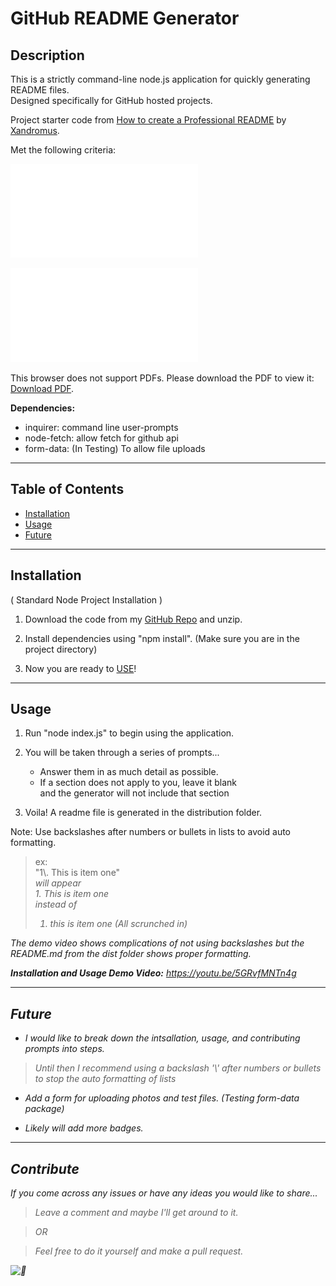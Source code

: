 # GitHub README Generator

## Description

This is a strictly command-line node.js application for quickly generating README files. 
<br> Designed specifically for GitHub hosted projects.

Project starter code from [How to create a Professional README](https://github.com/coding-boot-camp/potential-enigma/blob/main/readme-guide.md) by [Xandromus](https://github.com/Xandromus). 

Met the following criteria: 

![Criteria](./assets/outline.pdf)

<object data="./assets/outline.pdf" type="application/pdf" width="700px" height="700px">
    <embed src="./assets/outline.pdf">
        <p>This browser does not support PDFs. Please download the PDF to view it: <a href="http://yoursite.com/the.pdf">Download PDF</a>.</p>
    </embed>
</object>


<b>Dependencies:</b>

* inquirer: command line user-prompts
* node-fetch: allow fetch for github api
* form-data: (In Testing) To allow file uploads 

***
## Table of Contents
* [Installation](#installation)
* [Usage](#usage)
* [Future](#future)
***
## Installation
( Standard Node Project Installation )
1. Download the code from my [GitHub Repo](https://github.com/its-jefe/GitHub-README-Generator) and unzip.

2. Install dependencies using "npm install". (Make sure you are in the project directory)

3. Now you are ready to [USE](#usage)! 
***
## Usage

1. Run "node index.js" to begin using the application.

2. You will be taken through a series of prompts...
    * Answer them in as much detail as possible.
    * If a section does not apply to you, leave it blank <br>
    and the generator will not include that section

3. Voila! A readme file is generated in the distribution folder. 

Note: Use backslashes after numbers or bullets in lists to avoid auto formatting.

> ex: <br>
>"1\\. This is item one" <br> 
> <i> will appear <br>
> 1\. This is item one <br>
> <i>instead of <br>
> 1. this is item one (All scrunched in)

The demo video shows complications of not using backslashes but the README.md from the dist folder shows proper formatting. 
   
<b>Installation and Usage Demo Video:</b>
https://youtu.be/5GRvfMNTn4g


***
## Future 

- I would like to break down the intsallation, usage, and contributing prompts into steps.
> Until then I recommend using a backslash '\\' after numbers or bullets to stop the auto formatting of lists

- Add a form for uploading photos and test files. (Testing form-data package)

- Likely will add more badges.

***
## Contribute
If you come across any issues or have any ideas you would like to share...

> Leave a comment and maybe I'll get around to it.

> OR

> Feel free to do it yourself and make a pull request. 


![🦦](https://emojipedia-us.s3.dualstack.us-west-1.amazonaws.com/thumbs/160/apple/232/otter_1f9a6.png)
